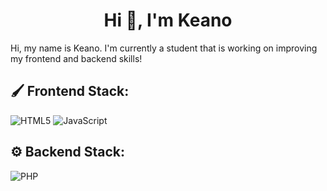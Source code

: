 <h1 align="center">Hi 👋, I'm Keano</h1>

Hi, my name is Keano.
I'm currently a student that is working on improving my frontend and backend skills!

## 🖌 Frontend Stack:
![HTML5](https://img.shields.io/badge/html5-%23E34F26.svg?style=for-the-badge&logo=html5&logoColor=white) 
![JavaScript](https://img.shields.io/badge/javascript-%23323330.svg?style=for-the-badge&logo=javascript&logoColor=%23F7DF1E) 

## ⚙️ Backend Stack:
![PHP](https://img.shields.io/badge/php-%23777BB4.svg?style=for-the-badge&logo=php&logoColor=white)
